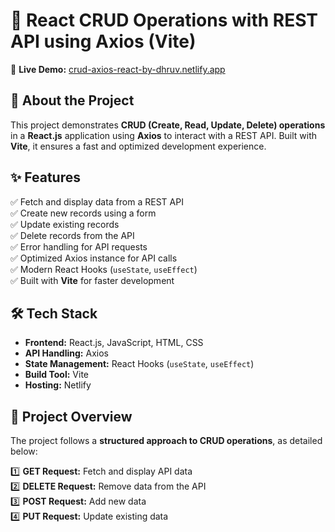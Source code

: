 # 📌 React CRUD Operations with REST API using Axios (Vite)

🚀 **Live Demo:** [crud-axios-react-by-dhruv.netlify.app](https://crud-axios-react-by-dhruv.netlify.app/)

## 📝 About the Project
This project demonstrates **CRUD (Create, Read, Update, Delete) operations** in a **React.js** application using **Axios** to interact with a REST API. Built with **Vite**, it ensures a fast and optimized development experience.

## ✨ Features
✅ Fetch and display data from a REST API  
✅ Create new records using a form  
✅ Update existing records  
✅ Delete records from the API  
✅ Error handling for API requests  
✅ Optimized Axios instance for API calls  
✅ Modern React Hooks (`useState`, `useEffect`)  
✅ Built with **Vite** for faster development  

## 🛠️ Tech Stack
- **Frontend:** React.js, JavaScript, HTML, CSS  
- **API Handling:** Axios  
- **State Management:** React Hooks (`useState`, `useEffect`)  
- **Build Tool:** Vite  
- **Hosting:** Netlify  

## 📂 Project Overview
The project follows a **structured approach to CRUD operations**, as detailed below:

1️⃣ **GET Request:** Fetch and display API data  
2️⃣ **DELETE Request:** Remove data from the API  
3️⃣ **POST Request:** Add new data  
4️⃣ **PUT Request:** Update existing data  




